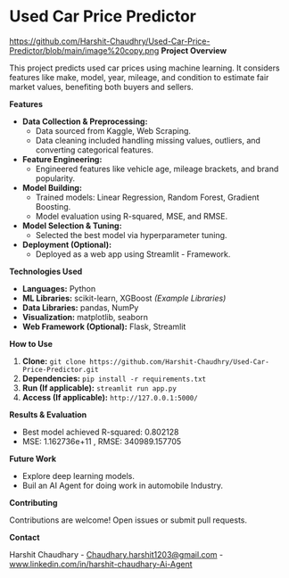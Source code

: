 # Used Car Price Predictor

https://github.com/Harshit-Chaudhry/Used-Car-Price-Predictor/blob/main/image%20copy.png
**Project Overview**

This project predicts used car prices using machine learning.  It considers features like make, model, year, mileage, and condition to estimate fair market values, benefiting both buyers and sellers.

**Features**

* **Data Collection & Preprocessing:**
    * Data sourced from Kaggle, Web Scraping.
    * Data cleaning included handling missing values, outliers, and converting categorical features.
* **Feature Engineering:**
    * Engineered features like vehicle age, mileage brackets, and brand popularity.
* **Model Building:**
    * Trained models: Linear Regression, Random Forest, Gradient Boosting.
    * Model evaluation using R-squared, MSE, and RMSE.
* **Model Selection & Tuning:**
    * Selected the best model via hyperparameter tuning.
* **Deployment (Optional):**
    * Deployed as a web app using Streamlit - Framework.

**Technologies Used**

* **Languages:** Python
* **ML Libraries:** scikit-learn, XGBoost *(Example Libraries)*
* **Data Libraries:** pandas, NumPy
* **Visualization:** matplotlib, seaborn
* **Web Framework (Optional):** Flask, Streamlit

**How to Use**

1. **Clone:** `git clone https://github.com/Harshit-Chaudhry/Used-Car-Price-Predictor.git`
2. **Dependencies:** `pip install -r requirements.txt`
3. **Run (If applicable):** `streamlit run app.py`
4. **Access (If applicable):** `http://127.0.0.1:5000/` 

**Results & Evaluation**

* Best model achieved R-squared: 0.802128	
* MSE: 1.162736e+11	 , RMSE: 340989.157705 

**Future Work**

* Explore deep learning models.
* Buil an AI Agent for doing work in automobile Industry.

**Contributing**

Contributions are welcome! Open issues or submit pull requests.

**Contact**

Harshit Chaudhary - Chaudhary.harshit1203@gmail.com - www.linkedin.com/in/harshit-chaudhary-Ai-Agent

